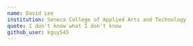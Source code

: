 ```yaml
---
name: David Lee
institution: Seneca College of Applied Arts and Technology
quote: I don't know what I don't know
github_user: kguy545
---
```

